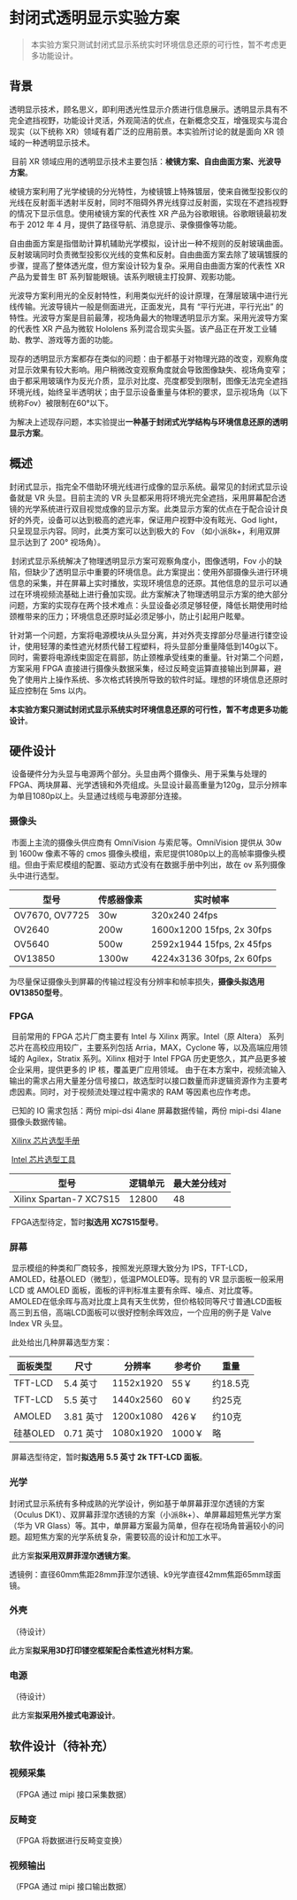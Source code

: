 # 封闭式透明显示实验方案

> 本实验方案只测试封闭式显示系统实时环境信息还原的可行性，暂不考虑更多功能设计。

## 背景

​        透明显示技术，顾名思义，即利用透光性显示介质进行信息展示。透明显示具有不完全遮挡视野，功能设计灵活，外观简洁的优点，在新概念交互，增强现实与混合现实（以下统称 XR）领域有着广泛的应用前景。本实验所讨论的就是面向 XR 领域的一种透明显示技术。       

​        目前 XR 领域应用的透明显示技术主要包括：**棱镜方案、自由曲面方案、光波导方案**。

​        棱镜方案利用了光学棱镜的分光特性，为棱镜镀上特殊镀层，使来自微型投影仪的光线在反射面半透射半反射，同时不阻碍外界光线穿过反射面，实现在不遮挡视野的情况下显示信息。使用棱镜方案的代表性 XR 产品为谷歌眼镜。谷歌眼镜最初发布于 2012 年 4 月，提供了路径导航、消息提示、录像摄像等功能。

​        自由曲面方案是指借助计算机辅助光学模拟，设计出一种不规则的反射玻璃曲面。反射玻璃同时负责微型投影仪光线的变焦和反射。自由曲面方案去除了玻璃镀膜的步骤，提高了整体透光度，但方案设计较为复杂。采用自由曲面方案的代表性 XR 产品为爱普生 BT 系列智能眼镜。该系列眼镜主打投屏、观影功能。

​        光波导方案利用光的全反射特性，利用类似光纤的设计原理，在薄层玻璃中进行光线传输。光波导镜片一般是侧面进光，正面发光，具有 “平行光进，平行光出” 的特性。光波导方案是目前最薄，视场角最大的物理透明显示方案。采用光波导方案的代表性 XR 产品为微软 Hololens 系列混合现实头盔。该产品正在开发工业辅助、教学、游戏等方面的功能。

​        现存的透明显示方案都存在类似的问题：由于都基于对物理光路的改变，观察角度对显示效果有较大影响。用户稍微改变观察角度就会导致图像缺失、视场角变窄；由于都采用玻璃作为反光介质，显示对比度、亮度都受到限制，图像无法完全遮挡环境光线，始终呈半透明状；由于显示设备重量与体积的要求，显示视场角（以下统称Fov）被限制在60°以下。

​        为解决上述现存问题，本实验提出**一种基于封闭式光学结构与环境信息还原的透明显示方案**。

## 概述

​        封闭式显示，指完全不借助环境光线进行成像的显示系统。最常见的封闭式显示设备就是 VR 头显。目前主流的 VR 头显都采用将环境光完全遮挡，采用屏幕配合透镜的光学系统进行双目视觉成像的显示方案。此类显示方案的优点在于配合设计良好的外壳，设备可以达到极高的遮光率，保证用户视野中没有眩光、God light，只呈现显示内容。同时，此类方案可以达到极大的 Fov （如小派8k+，利用双屏显示达到了 200° 视场角）。

​        封闭式显示系统解决了物理透明显示方案可观察角度小，图像透明，Fov 小的缺陷，但缺少了透明显示中重要的环境信息。此方案提出：使用外部摄像头进行环境信息的采集，并在屏幕上实时播放，实现环境信息的还原。其他信息的显示可以通过在环境视频流基础上进行叠加实现。此方案解决了物理透明显示方案的绝大部分问题，方案的实现存在两个技术难点：头显设备必须足够轻便，降低长期使用时给颈椎带来的压力；环境信息还原时延必须足够小，防止引起用户眩晕。

​        针对第一个问题，方案将电源模块从头显分离，并对外壳支撑部分尽量进行镂空设计，使用轻薄的柔性遮光材质代替工程塑料，将头显部分重量降低到140g以下。同时，需要将电源线束固定在肩部，防止颈椎承受线束的重量。针对第二个问题，方案采用 FPGA 直接进行摄像头数据采集，经过反畸变运算直接输出到屏幕，避免了使用片上操作系统、多次格式转换所导致的软件时延。理想的环境信息还原时延应控制在 5ms 以内。

​        **本实验方案只测试封闭式显示系统实时环境信息还原的可行性，暂不考虑更多功能设计**。

## 硬件设计

​        设备硬件分为头显与电源两个部分。头显由两个摄像头、用于采集与处理的 FPGA、两块屏幕、光学透镜和外壳组成。头显设计最高重量为120g，显示分辨率为单目1080p以上。头显通过线缆与电源部分连接。

### 摄像头

​        市面上主流的摄像头供应商有 OmniVision 与索尼等。OmniVision 提供从 30w 到 1600w 像素不等的 cmos 摄像头模组，索尼提供1080p以上的高帧率摄像头模组。但由于索尼模组的配置、驱动方式没有在数据手册中列出，故在 ov 系列摄像头中进行选型。

| 型号           | 传感器像素 | 实时帧率                  |
| -------------- | ---------- | ------------------------- |
| OV7670, OV7725 | 30w        | 320x240 24fps             |
| OV2640         | 200w       | 1600x1200 15fps, 2x 30fps |
| OV5640         | 500w       | 2592x1944 15fps, 2x 45fps |
| OV13850        | 1300w      | 4224x3136 30fps, 2x 60fps |

​        为尽量保证摄像头到屏幕的传输过程没有分辨率和帧率损失，**摄像头拟选用 OV13850型号**。

### FPGA

​        目前常用的 FPGA 芯片厂商主要有 Intel 与 Xilinx 两家。Intel（原 Altera） 系列芯片在高校应用较广，主要系列包括 Arria，MAX，Cyclone 等，以及高端应用领域的 Agilex，Stratix 系列。Xilinx 相对于 Intel FPGA 历史更悠久，其产品更多被企业采用，提供更多的 IP 核，覆盖更广应用领域。 由于在本方案中，视频流输入输出的需求占用大量差分信号接口，故选型时以接口数量而非逻辑资源作为主要考虑因素。同时，对于视频流处理过程中需求的 RAM 等因素也应作考虑。

​        已知的 IO 需求包括：两份 mipi-dsi 4lane 屏幕数据传输，两份 mipi-dsi 4lane 摄像头数据传输。

​        [Xilinx 芯片选型手册](https://www.xilinx.com/support/documentation/selection-guides/cost-optimized-product-selection-guide.pdf)

​        [Intel 芯片选型工具](https://www.intel.com/content/www/us/en/programmable/products/general/selector/product-selector/by-parameters.html)

| 型号                    | 逻辑单元 | 最大差分线对 |
| ----------------------- | -------- | ------------ |
| Xilinx Spartan-7 XC7S15 | 12800    | 48           |

​        FPGA选型待定，暂时**拟选用 XC7S15型号**。

### 屏幕

​        显示模组的种类和厂商较多，按照发光原理大致分为 IPS，TFT-LCD，AMOLED，硅基OLED（微型），低温PMOLED等。现有的 VR 显示面板一般采用 LCD 或 AMOLED 面板，面板的评判标准主要有余晖、噪点、对比度等。AMOLED在低余晖与高对比度上具有天生优势，但价格较同等尺寸普通LCD面板高三到五倍，高端LCD面板可以很好控制余晖效应，一个应用的例子是 Valve Index VR 头显。

​        此处给出几种屏幕选型方案：

| 面板类型 | 尺寸      | 分辨率    | 参考价 | 重量     |
| -------- | --------- | --------- | ------ | -------- |
| TFT-LCD  | 5.4 英寸  | 1152x1920 | 55￥   | 约18.5克 |
| TFT-LCD  | 5.5 英寸  | 1440x2560 | 60￥   | 约25克   |
| AMOLED   | 3.81 英寸 | 1200x1080 | 426￥  | 约10克   |
| 硅基OLED | 0.71 英寸 | 1080x1920 | 1000￥ | 略       |

​        屏幕选型待定，暂时**拟选用 5.5 英寸 2k TFT-LCD 面板**。

### 光学

​        封闭式显示系统有多种成熟的光学设计，例如基于单屏幕菲涅尔透镜的方案（Oculus DK1）、双屏幕菲涅尔透镜的方案（小派8k+）、单屏幕超短焦光学方案（华为 VR Glass）等。其中，单屏幕方案最为简单，但存在视场角普遍较小的问题。超短焦方案的光学系统复杂，需要较高的设计和加工水平。

​        此方案**拟采用双屏菲涅尔透镜方案**。

​        透镜例：直径60mm焦距28mm菲涅尔透镜、k9光学直径42mm焦距65mm球面镜。

### 外壳

​        （待设计）

​        此方案**拟采用3D打印镂空框架配合柔性遮光材料方案**。

### 电源

​        （待设计）

​        此方案**拟采用外接式电源设计**。

## 软件设计（待补充）

### 视频采集

​        （FPGA 通过 mipi 接口采集数据）

### 反畸变

​        （FPGA 将数据进行反畸变变换）

### 视频输出

​        （FPGA 通过 mipi 接口输出数据）